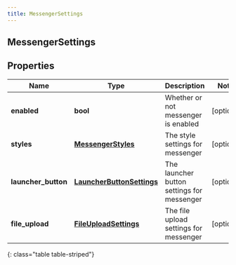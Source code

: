```yaml
---
title: MessengerSettings
---
```

## MessengerSettings

## Properties

|Name | Type | Description | Notes|
|------------ | ------------- | ------------- | -------------|
| **enabled** | **bool** | Whether or not messenger is enabled | [optional] |
| **styles** | [**MessengerStyles**](MessengerStyles.html) | The style settings for messenger | [optional] |
| **launcher_button** | [**LauncherButtonSettings**](LauncherButtonSettings.html) | The launcher button settings for messenger | [optional] |
| **file_upload** | [**FileUploadSettings**](FileUploadSettings.html) | The file upload settings for messenger | [optional] |
{: class="table table-striped"}


